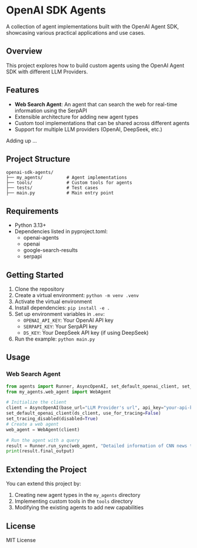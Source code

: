 # OpenAI SDK Agents

A collection of agent implementations built with the OpenAI Agent SDK, showcasing various practical applications and use cases.

## Overview

This project explores how to build custom agents using the OpenAI Agent SDK with different LLM Providers.

## Features

- **Web Search Agent**: An agent that can search the web for real-time information using the SerpAPI
- Extensible architecture for adding new agent types
- Custom tool implementations that can be shared across different agents
- Support for multiple LLM providers (OpenAI, DeepSeek, etc.)

Adding up ...

## Project Structure

```
openai-sdk-agents/
├── my_agents/         # Agent implementations
├── tools/             # Custom tools for agents
├── tests/             # Test cases
├── main.py            # Main entry point
```

## Requirements

- Python 3.13+
- Dependencies listed in pyproject.toml:
  - openai-agents
  - openai
  - google-search-results
  - serpapi

## Getting Started

1. Clone the repository
2. Create a virtual environment: `python -m venv .venv`
3. Activate the virtual environment
4. Install dependencies: `pip install -e .`
5. Set up environment variables in `.env`:
   - `OPENAI_API_KEY`: Your OpenAI API key
   - `SERPAPI_KEY`: Your SerpAPI key
   - `DS_KEY`: Your DeepSeek API key (if using DeepSeek)
6. Run the example: `python main.py`

## Usage

### Web Search Agent

```python
from agents import Runner, AsyncOpenAI, set_default_openai_client, set_tracing_disabled
from my_agents.web_agent import WebAgent

# Initialize the client
client = AsyncOpenAI(base_url="LLM Provider's url", api_key="your-api-key")
set_default_openai_client(ds_client, use_for_tracing=False)
set_tracing_disabled(disabled=True)
# Create a web agent
web_agent = WebAgent(client)

# Run the agent with a query
result = Runner.run_sync(web_agent, "Detailed information of CNN news today")
print(result.final_output)
```

## Extending the Project

You can extend this project by:

1. Creating new agent types in the `my_agents` directory
2. Implementing custom tools in the `tools` directory
3. Modifying the existing agents to add new capabilities

## License

MIT License
